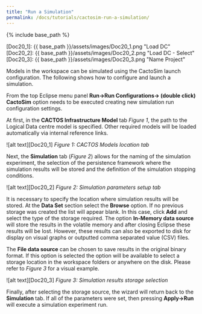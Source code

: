 ```yaml
---
title: "Run a Simulation"
permalink: /docs/tutorials/cactosim-run-a-simulation/
---
```


{% include base_path %}

[Doc20_1]: {{ base_path }}/assets/images/Doc20_1.png "Load DC"
[Doc20_2]: {{ base_path }}/assets/images/Doc20_2.png "Load DC - Select"
[Doc20_3]: {{ base_path }}/assets/images/Doc20_3.png "Name Project"

Models in the workspace can be simulated using the CactoSim launch configuration. The following shows how to configure and launch a simulation.

From the top Eclipse menu panel __Run->Run Configurations-> (double click) CactoSim__ option needs to be executed creating new simulation run configuration settings.

At first, in the __CACTOS Infrastructure Model__ tab *Figure 1*, the path to the Logical Data centre model is specified. Other required models will be loaded automatically via internal reference links.

![alt text][Doc20_1]
*Figure 1: CACTOS Models location tab*

Next, the __Simulation__ tab (*Figure 2*) allows for the naming of the simulation experiment, the selection of the persistence framework where the simulation results will be stored and the definition of the simulation stopping conditions.   

![alt text][Doc20_2]
*Figure 2: Simulation parameters setup tab*

It is necessary to specify the location where simulation results will be stored. At the __Data Set__ section select the __Browse__ option. If no previous storage was created the list will appear blank. In this case, click __Add__ and select the type of the storage required. The option __In-Memory data source__ will store the results in the volatile memory and after closing Eclipse these results will be lost. However, these results can also be exported to disk for display on visual graphs or outputted comma separated value (CSV) files. 

The __File data source__ can be chosen to save results in the original binary format. If this option is selected the option will be available to select a storage location in the workspace folders or anywhere on the disk. Please refer to *Figure 3* for a visual example.

![alt text][Doc20_3]
*Figure 3: Simulation results storage selection*

Finally, after selecting the storage source, the wizard will return back to the __Simulation__ tab. If all of the parameters were set, then pressing __Apply->Run__ will execute a simulation experiment run.




